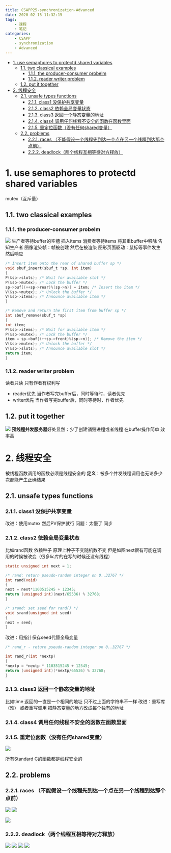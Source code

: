 ```yaml
---
title: CSAPP25-synchronization-Advanced
date: 2020-02-15 11:32:15
tags:
    - 课程
    - 笔记
categories: 
    - CSAPP
    - synchronization
    - Advanced
---
```

<!-- TOC -->

- [1. use semaphores to protectd shared variables](#1-use-semaphores-to-protectd-shared-variables)
    - [1.1. two classical examples](#11-two-classical-examples)
        - [1.1.1. the producer-consumer probelm](#111-the-producer-consumer-probelm)
        - [1.1.2. reader writer problem](#112-reader-writer-problem)
    - [1.2. put it together](#12-put-it-together)
- [2. 线程安全](#2-线程安全)
    - [2.1. unsafe types functions](#21-unsafe-types-functions)
        - [2.1.1. class1 没保护共享变量](#211-class1-没保护共享变量)
        - [2.1.2. class2 依赖全局变量状态](#212-class2-依赖全局变量状态)
        - [2.1.3. class3 返回一个静态变量的地址](#213-class3-返回一个静态变量的地址)
        - [2.1.4. class4 调用任何线程不安全的函数在函数里面](#214-class4-调用任何线程不安全的函数在函数里面)
        - [2.1.5. 重定位函数（没有任何shared变量）](#215-重定位函数没有任何shared变量)
    - [2.2. problems](#22-problems)
        - [2.2.1. races （不能假设一个线程先到达一个点在另一个线程到达那个点前）](#221-races-不能假设一个线程先到达一个点在另一个线程到达那个点前)
        - [2.2.2. deadlock（两个线程互相等待对方释放）](#222-deadlock两个线程互相等待对方释放)

<!-- /TOC -->
# 1. use semaphores to protectd shared variables
mutex（互斥量）
## 1.1. two classical examples
### 1.1.1. the producer-consumer probelm

![](CSAPP25-synchronization-Advanced/1.png)
生产者等待buffer的空槽 插入items
消费者等待items 将其重buffer中移除 告知生产者
图像渲染帧：帧被创建 然后在被渲染
图形页面驱动：鼠标等事件发生 然后响应

```C
/* Insert item onto the rear of shared buffer sp */
void sbuf_insert(sbuf_t *sp, int item)
{
P(&sp->slots); /* Wait for available slot */
P(&sp->mutex); /* Lock the buffer */
sp->buf[(++sp->rear)%(sp->n)] = item; /* Insert the item */
V(&sp->mutex); /* Unlock the buffer */
V(&sp->items); /* Announce available item */
}
```
```C
/* Remove and return the first item from buffer sp */
int sbuf_remove(sbuf_t *sp)
{
int item;
P(&sp->items); /* Wait for available item */
P(&sp->mutex); /* Lock the buffer */
item = sp->buf[(++sp->front)%(sp->n)]; /* Remove the item */
V(&sp->mutex); /* Unlock the buffer */
V(&sp->slots); /* Announce available slot */
return item;
}
```

### 1.1.2. reader writer problem
读者只读 只有作者有权利写
* reader优先
当作者写完buffer后，同时等待时，读者优先 
* writer优先
当作者写完buffer后，同时等待时，作者优先 

## 1.2. put it together
![](CSAPP25-synchronization-Advanced/2.png)
**预线程并发服务器**好处显然：少了创建销毁进程或者线程 在buffer操作简单 效率高

# 2. 线程安全
被线程函数调用的函数必须是线程安全的 
**定义**：被多个并发线程调用也无论多少次都能产生正确结果

## 2.1. unsafe types functions

### 2.1.1. class1 没保护共享变量
改进：使用mutex 然后PV保护就行
问题：太慢了 同步

### 2.1.2. class2 依赖全局变量状态
比如rand函数 依赖种子 原理上种子不变随机数不变 但是如图next很有可能在调用的时候被改变（很多lic库的在写的时候还没有线程）

```c
static unsigned int next = 1;

/* rand: return pseudo-random integer on 0..32767 */
int rand(void)
{
next = next*1103515245 + 12345;
return (unsigned int)(next/65536) % 32768;
}

/* srand: set seed for rand() */
void srand(unsigned int seed)
{
next = seed;
}
```
改进：用指针保存seed代替全局变量
```c
/* rand_r - return pseudo-random integer on 0..32767 */

int rand_r(int *nextp)
{
*nextp = *nextp * 1103515245 + 12345;
return (unsigned int)(*nextp/65536) % 32768;
}
```

### 2.1.3. class3 返回一个静态变量的地址
比如time 返回的一直是一个相同的地址 只不过上面的字符串不一样
改进：重写库（难） 或者重写调用 把静态变量的地方改成每个独有的地址

### 2.1.4. class4 调用任何线程不安全的函数在函数里面

### 2.1.5. 重定位函数（没有任何shared变量）

![](CSAPP25-synchronization-Advanced/3.png)

所有Standard C的函数都是线程安全的

## 2.2. problems
### 2.2.1. races （不能假设一个线程先到达一个点在另一个线程到达那个点前）
![](CSAPP25-synchronization-Advanced/4.png)
![](CSAPP25-synchronization-Advanced/5.png)

![](CSAPP25-synchronization-Advanced/6.png)

### 2.2.2. deadlock（两个线程互相等待对方释放）
![](CSAPP25-synchronization-Advanced/7.png)
![](CSAPP25-synchronization-Advanced/8.png)
![](CSAPP25-synchronization-Advanced/9.png)
![](CSAPP25-synchronization-Advanced/10.png)

